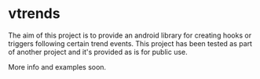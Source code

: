 # vtrends

The aim of this project is to provide an android library for creating hooks or triggers following certain trend events.
This project has been tested as part of another project and it's provided as is for public use.

More info and examples soon.
